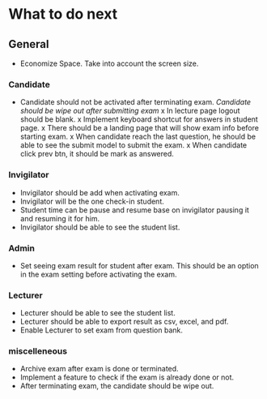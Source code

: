 # What to do next

## General
- Economize Space. Take into account the screen size.

### Candidate 
- Candidate should not be activated after terminating exam. *Candidate should be wipe out after submitting exam*
x In lecture page logout should be blank.
x Implement keyboard shortcut for answers in student page.
x There should be a landing page that will show exam info before starting exam.
x When candidate reach the last question, he should be able to see the submit model to submit the exam.
x When candidate click prev btn, it should be mark as answered.

### Invigilator
- Invigilator should be add when activating exam.
- Invigilator will be the one check-in student.
- Student time can be pause and resume base on invigilator pausing it and resuming it for him.
- Invigilator should be able to see the student list.

### Admin 
- Set seeing exam result for student after exam. This should be an option in the exam setting before activating the exam.


### Lecturer
- Lecturer should be able to see the student list.
- Lecturer should be able to export result as csv, excel, and pdf.
- Enable Lecturer to set exam from question bank.

### miscelleneous
- Archive exam after exam is done or terminated.
- Implement a feature to check if the exam is already done or not.
- After terminating exam, the candidate should be wipe out.


